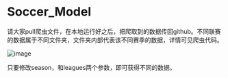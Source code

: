 # Soccer_Model
请大家pull爬虫文件，在本地运行好之后，把爬取到的数据传回github。不同联赛的数据属于不同文件夹，文件夹内部代表该不同赛季的数据，详情可见爬虫代码。

![image](https://github.com/user-attachments/assets/10a8b5f1-3097-4b18-91a5-b9015a3c1fcb)

只要修改season，和leagues两个参数，即可获得不同的数据。
